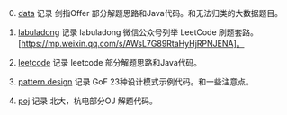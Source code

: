 
0. [data](https://github.com/TonyDoen/followLeetCodeOrPoj/tree/master/hiLeetCode/src/main/java/me/meet/data)
记录 剑指Offer 部分解题思路和Java代码。和无法归类的大数据题目。

1. [labuladong](https://github.com/TonyDoen/followLeetCodeOrPoj/tree/master/hiLeetCode/src/main/java/me/meet/labuladong)
记录 labuladong 微信公众号列举 LeetCode 刷题套路。 [https://mp.weixin.qq.com/s/AWsL7G89RtaHyHjRPNJENA]。

2. [leetcode](https://github.com/TonyDoen/followLeetCodeOrPoj/tree/master/hiLeetCode/src/main/java/me/meet/leetcode)
记录 leetcode 部分解题思路和Java代码。

3. [pattern.design](https://github.com/TonyDoen/followLeetCodeOrPoj/tree/master/hiLeetCode/src/main/java/me/meet/pattern/design)
记录 GoF 23种设计模式示例代码。和一些注意点。

4. [poj](https://github.com/TonyDoen/followLeetCodeOrPoj/tree/master/hiLeetCode/src/main/java/me/meet/poj)
记录 北大，杭电部分OJ 解题代码。